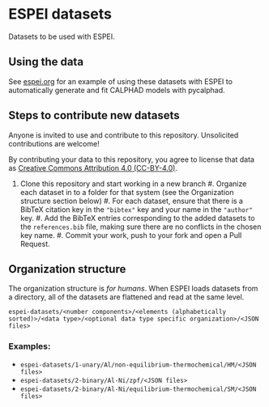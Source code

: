 # ESPEI datasets

Datasets to be used with ESPEI.

## Using the data

See [espei.org](https://espei.org) for an example of using these datasets with ESPEI to automatically generate and fit CALPHAD models with pycalphad.

## Steps to contribute new datasets

Anyone is invited to use and contribute to this repository. Unsolicited contributions are welcome!

By contributing your data to this repository, you agree to license that data as [Creative Commons Attribution 4.0 (CC-BY-4.0)](https://creativecommons.org/licenses/by/4.0/).

1. Clone this repository and start working in a new branch
#. Organize each dataset in to a folder for that system (see the Organization structure section below)
#. For each dataset, ensure that there is a BibTeX citation key in the `"bibtex"` key and your name in the `"author"` key.
#. Add the BibTeX entries corresponding to the added datasets to the `references.bib` file, making sure there are no conflicts in the chosen key name.
#. Commit your work, push to your fork and open a Pull Request.

## Organization structure

The organization structure is _for humans_.
When ESPEI loads datasets from a directory, all of the datasets are flattened and read at the same level.

`espei-datasets/<number components>/<elements (alphabetically sorted)>/<data type>/<optional data type specific organization>/<JSON files>`

### Examples:

- `espei-datasets/1-unary/Al/non-equilibrium-thermochemical/HM/<JSON files>`
- `espei-datasets/2-binary/Al-Ni/zpf/<JSON files>`
- `espei-datasets/2-binary/Al-Ni/equilibrium-thermochemical/SM/<JSON files>`
